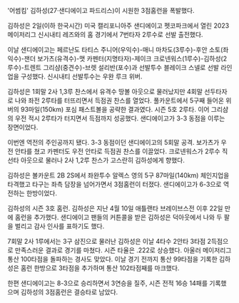 '어썸킴' 김하성(27·샌디에이고 파드리스)이 시원한 3점홈런을 폭발했다.

김하성은 2일(이하 한국시간) 미국 캘리포니아주 샌디에이고 펫코파크에서 열린 2023 메이저리그 신시내티 레즈와의 홈 경기에서 7번타자 2루수로 선발 출전했다.

이날 샌디에이고는 페르난도 타티스 주니어(우익수)-매니 마차도(3루수)-후안 소토(좌익수)-잰더 보가츠(유격수)-맷 카펜터(지명타자)-제이크 크로넨워스(1루수)-김하성(2루수)-트렌트 그리샴(중견수)-브렛 설리반(포수)과 선발투수 블레이크 스넬로 선발 라인업을 구성했다. 신시내티 선발투수는 우완 루크 위버.

김하성은 1회말 2사 1,3루 찬스에서 유격수 땅볼 아웃으로 물러났지만 4회말 선두타자로 나와 좌전 2루타를 터뜨리면서 득점권 찬스를 열었다. 풀카운트에서 5구째 들어온 위버의 93마일(150km) 포심 패스트볼을 공략한 결과였다. 시즌 5호 2루타. 이어 그리샴의 우전 적시 2루타가 터지면서 득점까지 성공했다. 샌디에이고가 3-3 동점을 이루는 장면이었다.

이번엔 역전의 주인공까지 됐다. 3-3 동점이던 샌디에이고의 5회말 공격. 보가츠가 우전 안타를 쳤고 카펜터도 우전 안타로 득점권 찬스를 이끌었다. 크로넨워스가 2루수 직선타 아웃으로 물러나 2사 1,2루 찬스가 고스란히 김하성에게 향했다.

김하성은 볼카운트 2B 2S에서 좌완투수 알렉스 영의 5구 87마일(140km) 체인지업을 타격했고 타구는 좌측 담장을 넘어가면서 3점홈런이 터졌다. 샌디에이고가 6-3으로 역전하는 한방이었다.

김하성의 시즌 3호 홈런. 김하성은 지난 4월 10일 애틀랜타 브레이브스전 이후 22일 만에 홈런을 추가했다. 샌디에이고 팬들의 커튼콜을 받은 김하성은 덕아웃에서 나와 두 팔을 벌리고 감사 인사를 표하기도 했다.

7회말 2사 1루에서는 3구 삼진으로 물러난 김하성은 이날 4타수 2안타 3타점 2득점으로 만족스러운 결과로 경기를 마쳤다. 시즌 타율은 .222로 상승했다. 아울러 메이저리그 통산 100타점을 돌파하는 경사도 맞았다. 이날 경기 전까지 통산 99타점을 기록한 김하성은 홈런 한방으로 3타점을 추가하며 통산 102타점째를 마크했다.

한편 샌디에이고는 8-3으로 승리하면서 3연승을 질주, 시즌 전적 16승 14패를 기록했으며 김하성의 3점홈런은 결승타로 남았다.
